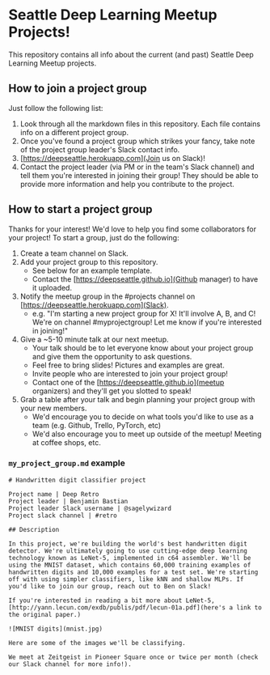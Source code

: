# Seattle Deep Learning Meetup Projects!

This repository contains all info about the current (and past) Seattle Deep Learning Meetup projects.

## How to join a project group

Just follow the following list:

1. Look through all the markdown files in this repository. Each file contains info on a different project group.
2. Once you've found a project group which strikes your fancy, take note of the project group leader's Slack contact info.
3. [https://deepseattle.herokuapp.com](Join us on Slack)!
4. Contact the project leader (via PM or in the team's Slack channel) and tell them you're interested in joining their group! They should be able to provide more information and help you contribute to the project.

## How to start a project group

Thanks for your interest! We'd love to help you find some collaborators for your project! To start a group, just do the following:

1. Create a team channel on Slack.
2. Add your project group to this repository.
	* See below for an example template.
	* Contact the [https://deepseattle.github.io](Github manager) to have it uploaded.
3. Notify the meetup group in the #projects channel on [https://deepseattle.herokuapp.com](Slack).
	* e.g. "I'm starting a new project group for X! It'll involve A, B, and C! We're on channel #myprojectgroup! Let me know if you're interested in joining!"
4. Give a ~5-10 minute talk at our next meetup.
	* Your talk should be to let everyone know about your project group and give them the opportunity to ask questions.
	* Feel free to bring slides! Pictures and examples are great.
	* Invite people who are interested to join your project group!
	* Contact one of the [https://deepseattle.github.io](meetup organizers) and they'll get you slotted to speak!
5. Grab a table after your talk and begin planning your project group with your new members.
	* We'd encourage you to decide on what tools you'd like to use as a team (e.g. Github, Trello, PyTorch, etc)
	* We'd also encourage you to meet up outside of the meetup! Meeting at coffee shops, etc.

### `my_project_group.md` example

```
# Handwritten digit classifier project

Project name | Deep Retro
Project leader | Benjamin Bastian
Project leader Slack username | @sagelywizard
Project slack channel | #retro

## Description

In this project, we're building the world's best handwritten digit detector. We're ultimately going to use cutting-edge deep learning technology known as LeNet-5, implemented in c64 assembler. We'll be using the MNIST dataset, which contains 60,000 training examples of handwritten digits and 10,000 examples for a test set. We're starting off with using simpler classifiers, like kNN and shallow MLPs. If you'd like to join our group, reach out to Ben on Slack!

If you're interested in reading a bit more about LeNet-5, [http://yann.lecun.com/exdb/publis/pdf/lecun-01a.pdf](here's a link to the original paper.)

![MNIST digits](mnist.jpg)

Here are some of the images we'll be classifying.

We meet at Zeitgeist in Pioneer Square once or twice per month (check our Slack channel for more info!). 
```
